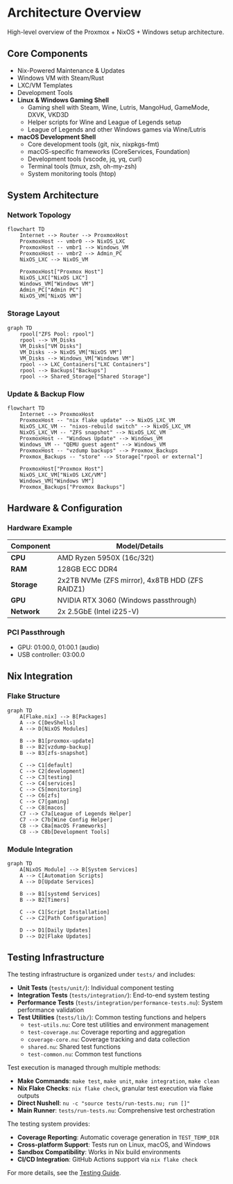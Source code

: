# Architecture Overview

High-level overview of the Proxmox + NixOS + Windows setup architecture.

## Core Components

- Nix-Powered Maintenance & Updates
- Windows VM with Steam/Rust
- LXC/VM Templates
- Development Tools
- **Linux & Windows Gaming Shell**
  - Gaming shell with Steam, Wine, Lutris, MangoHud, GameMode, DXVK, VKD3D
  - Helper scripts for Wine and League of Legends setup
  - League of Legends and other Windows games via Wine/Lutris
- **macOS Development Shell**
  - Core development tools (git, nix, nixpkgs-fmt)
  - macOS-specific frameworks (CoreServices, Foundation)
  - Development tools (vscode, jq, yq, curl)
  - Terminal tools (tmux, zsh, oh-my-zsh)
  - System monitoring tools (htop)

## System Architecture

### Network Topology

```mermaid
flowchart TD
    Internet --> Router --> ProxmoxHost
    ProxmoxHost -- vmbr0 --> NixOS_LXC
    ProxmoxHost -- vmbr1 --> Windows_VM
    ProxmoxHost -- vmbr2 --> Admin_PC
    NixOS_LXC --> NixOS_VM

    ProxmoxHost["Proxmox Host"]
    NixOS_LXC["NixOS LXC"]
    Windows_VM["Windows VM"]
    Admin_PC["Admin PC"]
    NixOS_VM["NixOS VM"]
```

### Storage Layout

```mermaid
graph TD
    rpool["ZFS Pool: rpool"]
    rpool --> VM_Disks
    VM_Disks["VM Disks"]
    VM_Disks --> NixOS_VM["NixOS VM"]
    VM_Disks --> Windows_VM["Windows VM"]
    rpool --> LXC_Containers["LXC Containers"]
    rpool --> Backups["Backups"]
    rpool --> Shared_Storage["Shared Storage"]
```

### Update & Backup Flow

```mermaid
flowchart TD
    Internet --> ProxmoxHost
    ProxmoxHost -- "nix flake update" --> NixOS_LXC_VM
    NixOS_LXC_VM -- "nixos-rebuild switch" --> NixOS_LXC_VM
    NixOS_LXC_VM -- "ZFS snapshot" --> NixOS_LXC_VM
    ProxmoxHost -- "Windows Update" --> Windows_VM
    Windows_VM -- "QEMU guest agent" --> Windows_VM
    ProxmoxHost -- "vzdump backups" --> Proxmox_Backups
    Proxmox_Backups -- "store" --> Storage["rpool or external"]

    ProxmoxHost["Proxmox Host"]
    NixOS_LXC_VM["NixOS LXC/VM"]
    Windows_VM["Windows VM"]
    Proxmox_Backups["Proxmox Backups"]
```

## Hardware & Configuration

### Hardware Example

| Component      | Model/Details                                  |
|----------------|------------------------------------------------|
| **CPU**        | AMD Ryzen 5950X (16c/32t)                      |
| **RAM**        | 128GB ECC DDR4                                 |
| **Storage**    | 2x2TB NVMe (ZFS mirror), 4x8TB HDD (ZFS RAIDZ1) |
| **GPU**        | NVIDIA RTX 3060 (Windows passthrough)          |
| **Network**    | 2x 2.5GbE (Intel i225-V)                       |

### PCI Passthrough

- GPU: 01:00.0, 01:00.1 (audio)
- USB controller: 03:00.0

## Nix Integration

### Flake Structure

```mermaid
graph TD
    A[Flake.nix] --> B[Packages]
    A --> C[DevShells]
    A --> D[NixOS Modules]
    
    B --> B1[proxmox-update]
    B --> B2[vzdump-backup]
    B --> B3[zfs-snapshot]
    
    C --> C1[default]
    C --> C2[development]
    C --> C3[testing]
    C --> C4[services]
    C --> C5[monitoring]
    C --> C6[zfs]
    C --> C7[gaming]
    C --> C8[macos]
    C7 --> C7a[League of Legends Helper]
    C7 --> C7b[Wine Config Helper]
    C8 --> C8a[macOS Frameworks]
    C8 --> C8b[Development Tools]
```

### Module Integration

```mermaid
graph TD
    A[NixOS Module] --> B[System Services]
    A --> C[Automation Scripts]
    A --> D[Update Services]
    
    B --> B1[systemd Services]
    B --> B2[Timers]
    
    C --> C1[Script Installation]
    C --> C2[Path Configuration]
    
    D --> D1[Daily Updates]
    D --> D2[Flake Updates]
```

## Testing Infrastructure

The testing infrastructure is organized under `tests/` and includes:

- **Unit Tests** (`tests/unit/`): Individual component testing
- **Integration Tests** (`tests/integration/`): End-to-end system testing
- **Performance Tests** (`tests/integration/performance-tests.nu`): System performance validation
- **Test Utilities** (`tests/lib/`): Common testing functions and helpers
  - `test-utils.nu`: Core test utilities and environment management
  - `test-coverage.nu`: Coverage reporting and aggregation
  - `coverage-core.nu`: Coverage tracking and data collection
  - `shared.nu`: Shared test functions
  - `test-common.nu`: Common test functions

Test execution is managed through multiple methods:

- **Make Commands**: `make test`, `make unit`, `make integration`, `make clean`
- **Nix Flake Checks**: `nix flake check`, granular test execution via flake outputs
- **Direct Nushell**: `nu -c "source tests/run-tests.nu; run []"`
- **Main Runner**: `tests/run-tests.nu`: Comprehensive test orchestration

The testing system provides:

- **Coverage Reporting**: Automatic coverage generation in `TEST_TEMP_DIR`
- **Cross-platform Support**: Tests run on Linux, macOS, and Windows
- **Sandbox Compatibility**: Works in Nix build environments
- **CI/CD Integration**: GitHub Actions support via `nix flake check`

For more details, see the [Testing Guide](./../guides/testing.md).
